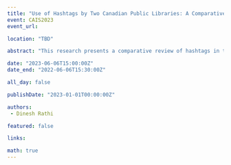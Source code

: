 ```yaml
---
title: "Use of Hashtags by Two Canadian Public Libraries: A Comparative Review"
event: CAIS2023
event_url: 

location: "TBD"

abstract: "This research presents a comparative review of hashtags in tweets posted by the two large Canadian public libraries, Edmonton Public Library (EPL) and Calgary Public Library (CPL), serving communities in the Province of Alberta. The descriptive statistics reveals variation between the two libraries in the number and types of hashtags. Both the libraries used a number of hashtags that had libraries’ names including initialism to contribute to their visibility, and local airport codes or the respective city names to establish their explicit and implicit associations with their geographical area of operations. The paper contributes to literature on the use of hashtags particularly in the context of Canadian public libraries. It will provide evidence-driven insights to other libraries on ways to create hashtags to strengthen their online presence, and digitally share information and promote events, programs and services."

date: "2023-06-06T15:00:00Z"
date_end: "2022-06-06T15:30:00Z"

all_day: false

publishDate: "2023-01-01T00:00:00Z"

authors:
 - Dinesh Rathi

featured: false

links:

math: true
---
```


